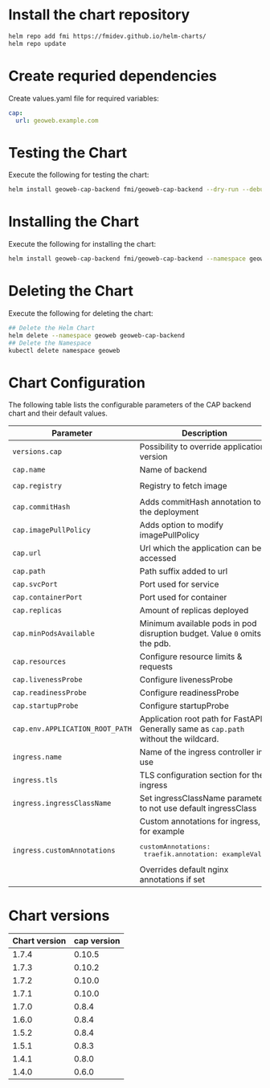 # Install the chart repository

```bash
helm repo add fmi https://fmidev.github.io/helm-charts/
helm repo update
```

# Create requried dependencies

Create values.yaml file for required variables:
```yaml
cap:
  url: geoweb.example.com
```

# Testing the Chart
Execute the following for testing the chart:

```bash
helm install geoweb-cap-backend fmi/geoweb-cap-backend --dry-run --debug --namespace geoweb --values=./values.yaml
```

# Installing the Chart

Execute the following for installing the chart:

```bash
helm install geoweb-cap-backend fmi/geoweb-cap-backend --namespace geoweb --values=./values.yaml
```

# Deleting the Chart
Execute the following for deleting the chart:

```bash
## Delete the Helm Chart
helm delete --namespace geoweb geoweb-cap-backend
## Delete the Namespace
kubectl delete namespace geoweb
```

# Chart Configuration
The following table lists the configurable parameters of the CAP backend chart and their default values.

| Parameter | Description | Default |
| - | - | - |
| `versions.cap` | Possibility to override application version | |
| `cap.name` | Name of backend | `cap` |
| `cap.registry` | Registry to fetch image | `registry.gitlab.com/opengeoweb/backend-services/cap-backend/cap-backend` |
| `cap.commitHash` | Adds commitHash annotation to the deployment | |
| `cap.imagePullPolicy` | Adds option to modify imagePullPolicy | |
| `cap.url` | Url which the application can be accessed | |
| `cap.path` | Path suffix added to url | `/cap/(.*)` |
| `cap.svcPort` | Port used for service | `80` |
| `cap.containerPort` | Port used for container | `8080` |
| `cap.replicas` | Amount of replicas deployed | `1` |
| `cap.minPodsAvailable` | Minimum available pods in pod disruption budget. Value `0` omits the pdb. | `0` |
| `cap.resources` | Configure resource limits & requests | see defaults from `values.yaml` |
| `cap.livenessProbe` | Configure livenessProbe | see defaults from `values.yaml` |
| `cap.readinessProbe` | Configure readinessProbe | see defaults from `values.yaml` |
| `cap.startupProbe` | Configure startupProbe | see defaults from `values.yaml` |
| `cap.env.APPLICATION_ROOT_PATH` | Application root path for FastAPI. Generally same as `cap.path` without the wildcard. | `/cap`
| `ingress.name` | Name of the ingress controller in use | `nginx-ingress-controller` |
| `ingress.tls` | TLS configuration section for the ingress | |
| `ingress.ingressClassName` | Set ingressClassName parameter to not use default ingressClass | `nginx` |
| `ingress.customAnnotations` | Custom annotations for ingress, for example <pre>customAnnotations:<br>  traefik.annotation: exampleValue</pre> Overrides default nginx annotations if set | |

# Chart versions

| Chart version | cap version |
|---------------|-------------|
| 1.7.4         | 0.10.5      |
| 1.7.3         | 0.10.2      |
| 1.7.2         | 0.10.0      |
| 1.7.1         | 0.10.0      |
| 1.7.0         | 0.8.4       |
| 1.6.0         | 0.8.4       |
| 1.5.2         | 0.8.4       |
| 1.5.1         | 0.8.3       |
| 1.4.1         | 0.8.0       |
| 1.4.0         | 0.6.0       |

